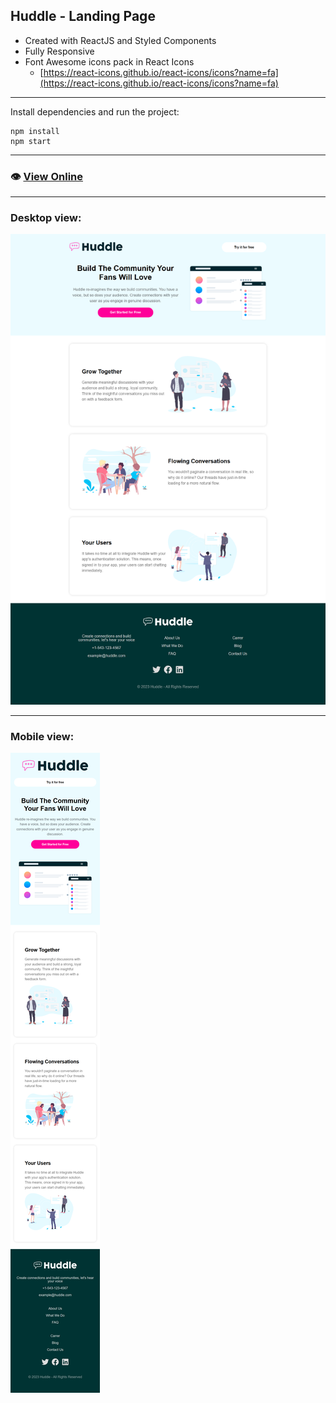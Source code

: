## Huddle - Landing Page

- Created with ReactJS and Styled Components
- Fully Responsive
- Font Awesome icons pack in React Icons
   - [https://react-icons.github.io/react-icons/icons?name=fa](https://react-icons.github.io/react-icons/icons?name=fa)

---

Install dependencies and run the project: 
```
npm install
npm start
```

---

### 👁️ [View Online](https://huddlelp.vercel.app/)

---

### Desktop view:
![Print](./public/images/print-huddle-desktop.png)

---

### Mobile view:
![Print](./public/images/print-huddle-mobile.png)
